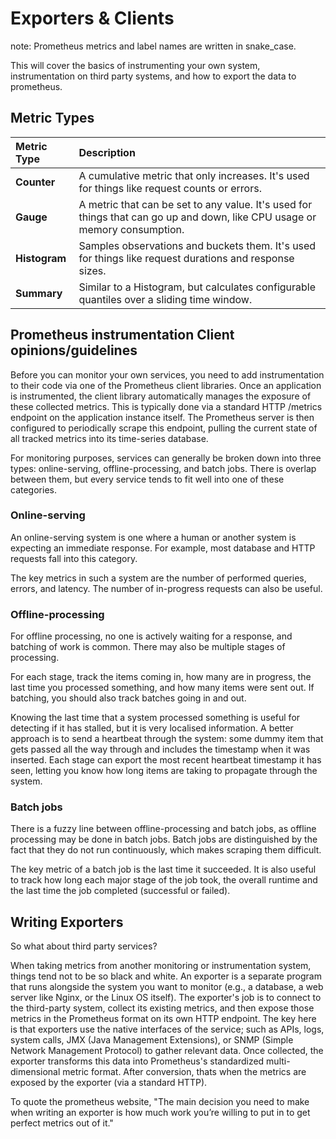 # Exporters & Clients

note: Prometheus metrics and label names are written in snake_case.

This will cover the basics of instrumenting your own system, instrumentation on third party systems, and  how to export the data to prometheus.

## Metric Types

| Metric Type | Description |
| :--- | :--- |
| **Counter** | A cumulative metric that only increases. It's used for things like request counts or errors. |
| **Gauge** | A metric that can be set to any value. It's used for things that can go up and down, like CPU usage or memory consumption. |
| **Histogram** | Samples observations and buckets them. It's used for things like request durations and response sizes. |
| **Summary** | Similar to a Histogram, but calculates configurable quantiles over a sliding time window. |

## Prometheus instrumentation Client opinions/guidelines

Before you can monitor your own services, you need to add instrumentation to their code via one of the Prometheus client libraries. Once an application is instrumented, the client library automatically manages the exposure of these collected metrics. This is typically done via a standard HTTP /metrics endpoint on the application instance itself. The Prometheus server is then configured to periodically scrape this endpoint, pulling the current state of all tracked metrics into its time-series database.

For monitoring purposes, services can generally be broken down into three types: online-serving, offline-processing, and batch jobs. There is overlap between them, but every service tends to fit well into one of these categories.

### Online-serving

An online-serving system is one where a human or another system is expecting an immediate response. For example, most database and HTTP requests fall into this category.

The key metrics in such a system are the number of performed queries, errors, and latency. The number of in-progress requests can also be useful.

### Offline-processing

For offline processing, no one is actively waiting for a response, and batching of work is common. There may also be multiple stages of processing.

For each stage, track the items coming in, how many are in progress, the last time you processed something, and how many items were sent out. If batching, you should also track batches going in and out.

Knowing the last time that a system processed something is useful for detecting if it has stalled, but it is very localised information. A better approach is to send a heartbeat through the system: some dummy item that gets passed all the way through and includes the timestamp when it was inserted. Each stage can export the most recent heartbeat timestamp it has seen, letting you know how long items are taking to propagate through the system.

### Batch jobs

There is a fuzzy line between offline-processing and batch jobs, as offline processing may be done in batch jobs. Batch jobs are distinguished by the fact that they do not run continuously, which makes scraping them difficult.

The key metric of a batch job is the last time it succeeded. It is also useful to track how long each major stage of the job took, the overall runtime and the last time the job completed (successful or failed).

## Writing Exporters

So what about third party services?

When taking metrics from another monitoring or instrumentation system, things tend not to be so black and white. 
An exporter is a separate program that runs alongside the system you want to monitor (e.g., a database, a web server like Nginx, or the Linux OS itself). The exporter's job is to connect to the third-party system, collect its existing metrics, and then expose those metrics in the Prometheus format on its own HTTP endpoint. The key here is that exporters use the native interfaces of the service; such as APIs, logs, system calls, JMX (Java Management Extensions), or SNMP (Simple Network Management Protocol) to gather relevant data. Once collected, the exporter transforms this data into Prometheus's standardized multi-dimensional metric format. After conversion, thats when the metrics are exposed by the exporter (via a standard HTTP).

To quote the prometheus website, "The main decision you need to make when writing an exporter is how much work you’re willing to put in to get perfect metrics out of it."
